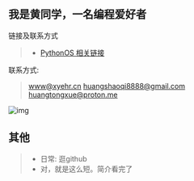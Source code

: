 ## 我是黄同学，一名编程爱好者

链接及联系方式

> - [PythonOS 相关链接](https://card.xyehr.cn)

联系方式: 
> www@xyehr.cn
> huangshaoqi8888@gmail.com
> huangtongxue@proton.me

![img](https://github-readme-stats.vercel.app/api/top-langs/?username=Github-Huangshaoqi&hide_title=true&hide_border=true&layout=compact&theme=vue&locale=cn)

## 其他
> - 日常: 逛github
> - 对，就是这么短。简介看完了
